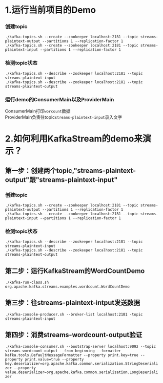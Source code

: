 # 1.运行当前项目的Demo
### 创建topic
`./kafka-topics.sh --create --zookeeper localhost:2181 --topic streams-plaintext-output --partitions 1 --replication-factor 1`  
`./kafka-topics.sh --create --zookeeper localhost:2181 --topic streams-plaintext-input --partitions 1 --replication-factor 1`
### 检测topic状态
`./kafka-topics.sh --describe --zookeeper localhost:2181 --topic streams-plaintext-input`  
`./kafka-topics.sh --describe --zookeeper localhost:2181 --topic streams-plaintext-output`
### 运行demo的ConsumerMain以及ProviderMain
ConsumerMain打印`worcount`数据  
ProviderMain负责往topic`streams-plaintext-input`录入文字
# 2.如何利用KafkaStream的demo来演示？
## 第一步：创建两个topic,"streams-plaintext-output"跟"streams-plaintext-input"
### 创建topic
`./kafka-topics.sh --create --zookeeper localhost:2181 --topic streams-plaintext-output --partitions 1 --replication-factor 1`  
`./kafka-topics.sh --create --zookeeper localhost:2181 --topic streams-plaintext-input --partitions 1 --replication-factor 1`
### 检测topic状态
`./kafka-topics.sh --describe --zookeeper localhost:2181 --topic streams-plaintext-input`  
`./kafka-topics.sh --describe --zookeeper localhost:2181 --topic streams-plaintext-output`
## 第二步：运行KafkaStream的WordCountDemo
`./kafka-run-class.sh org.apache.kafka.streams.examples.wordcount.WordCountDemo`
## 第三步：往streams-plaintext-intput发送数据
`./kafka-console-producer.sh --broker-list localhost:2181 -topic streams-plaintext-input`
## 第四步：消费streams-wordcount-output验证
`./kafka-console-consumer.sh --bootstrap-server localhost:9092 --topic streams-wordcount-output --from-beginning --formatter kafka.tools.DefaultMessageFormatter --property print.key=true --property print.value=true --property key.deserializer=org.apache.kafka.common.serialization.StringDeserializer --property value.deserializer=org.apache.kafka.common.serialization.LongDeserializer`
